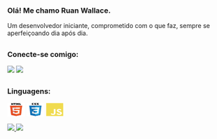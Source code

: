### Olá! Me chamo Ruan Wallace.

Um desenvolvedor iniciante, comprometido com o que faz, sempre se aperfeiçoando dia após dia.
 
 ##
 
 ### Conecte-se comigo:
<div>
  <a href="https://www.linkedin.com/in/ruanwallace2k/" target="_blank"><img src="https://img.shields.io/badge/-LinkedIn-%230077B5?style=for-the-badge&logo=linkedin&logoColor=white" target="_blank"></a>
  <a href = "mailto:ruanwallace2k@gmail.com"><img src="https://img.shields.io/badge/-Gmail-%23333?style=for-the-badge&logo=gmail&logoColor=white" target="_blank"></a>
</div>

##

### Linguagens:
<div>
  <img align="center" alt="HTML" height="30" width="40" src="https://raw.githubusercontent.com/devicons/devicon/master/icons/html5/html5-original-wordmark.svg">
  <img align="center" alt="CSS" height="30" width="40" src="https://raw.githubusercontent.com/devicons/devicon/master/icons/css3/css3-original-wordmark.svg">
  <img align="center" alt="Js" height="30" width="40" src="https://raw.githubusercontent.com/devicons/devicon/master/icons/javascript/javascript-plain.svg">
  <br><br>
</div>
<div>
  <a href="https://github.com/ruanwallace">
  <img height="180" src="https://github-readme-stats.vercel.app/api/top-langs/?username=ruanwallace&theme=tokyonight">
  <img height="180" src="https://github-readme-stats.vercel.app/api?username=ruanwallace&show_icons=true&theme=tokyonight&include_all_commits=true&count_private=true">
</div>
